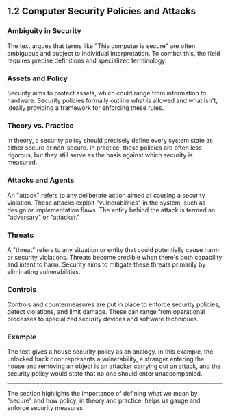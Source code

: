 ## 1.2 Computer Security Policies and Attacks

### Ambiguity in Security
The text argues that terms like "This computer is secure" are often ambiguous and subject to individual interpretation. To combat this, the field requires precise definitions and specialized terminology.

### Assets and Policy
Security aims to protect assets, which could range from information to hardware. Security policies formally outline what is allowed and what isn't, ideally providing a framework for enforcing these rules.

### Theory vs. Practice
In theory, a security policy should precisely define every system state as either secure or non-secure. In practice, these policies are often less rigorous, but they still serve as the basis against which security is measured.

### Attacks and Agents
An "attack" refers to any deliberate action aimed at causing a security violation. These attacks exploit "vulnerabilities" in the system, such as design or implementation flaws. The entity behind the attack is termed an "adversary" or "attacker."

### Threats
A "threat" refers to any situation or entity that could potentially cause harm or security violations. Threats become credible when there's both capability and intent to harm. Security aims to mitigate these threats primarily by eliminating vulnerabilities.

### Controls
Controls and countermeasures are put in place to enforce security policies, detect violations, and limit damage. These can range from operational processes to specialized security devices and software techniques.

### Example
The text gives a house security policy as an analogy. In this example, the unlocked back door represents a vulnerability, a stranger entering the house and removing an object is an attacker carrying out an attack, and the security policy would state that no one should enter unaccompanied.

---

The section highlights the importance of defining what we mean by "secure" and how policy, in theory and practice, helps us gauge and enforce security measures.
